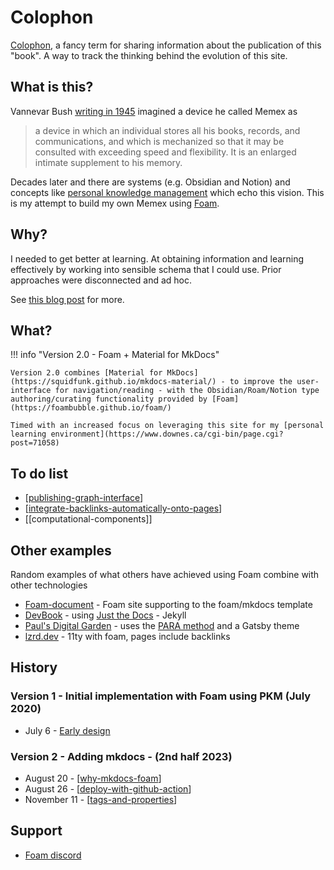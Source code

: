 # Colophon

[Colophon](https://en.wikipedia.org/wiki/Colophon_(publishing)), a fancy term for sharing information about the publication of this "book". A way to track the thinking behind the evolution of this site.

## What is this?

Vannevar Bush [writing in 1945](https://en.wikipedia.org/wiki/As_We_May_Think) imagined a device he called Memex as

> a device in which an individual stores all his books, records, and communications, and which is mechanized so that it may be consulted with exceeding speed and flexibility. It is an enlarged intimate supplement to his memory.

Decades later and there are systems (e.g. Obsidian and Notion) and concepts like [personal knowledge management](https://en.wikipedia.org/wiki/Personal_knowledge_management) which echo this vision. This is my attempt to build my own Memex using [Foam](https://foambubble.github.io/).

## Why?

I needed to get better at learning. At obtaining information and learning effectively by working into sensible schema that I could use. Prior approaches were disconnected and ad hoc.

See [this blog post](https://djon.es/blog/2020/07/06/designing-a-personal-memex-with-foam/) for more.

## What?

!!! info "Version 2.0 - Foam + Material for MkDocs"

    Version 2.0 combines [Material for MkDocs](https://squidfunk.github.io/mkdocs-material/) - to improve the user-interface for navigation/reading - with the Obsidian/Roam/Notion type authoring/curating functionality provided by [Foam](https://foambubble.github.io/foam/) 
    
    Timed with an increased focus on leveraging this site for my [personal learning environment](https://www.downes.ca/cgi-bin/page.cgi?post=71058)

## To do list

- [[publishing-graph-interface]]
- [[integrate-backlinks-automatically-onto-pages]] 
- [[computational-components]]


## Other examples

Random examples of what others have achieved using Foam combine with other technologies

- [Foam-document](https://jackiexiao.github.io/foam/) - Foam site supporting to the foam/mkdocs template
- [DevBook](https://devbook.baum.software/) - using [Just the Docs](https://github.com/pmarsceill/just-the-docs) - Jekyll
- [Paul's Digital Garden](https://garden.paulderaaij.nl/) - uses the [PARA method](https://fortelabs.com/blog/para/) and a Gatsby theme
- [lzrd.dev](https://lzrd.dev/) - 11ty with foam, pages include backlinks

## History

### Version 1 - Initial implementation with Foam using PKM (July 2020)

- July 6 - [Early design](https://djon.es/blog/2020/07/06/designing-a-personal-memex-with-foam/)

### Version 2 - Adding mkdocs - (2nd half 2023)

- August 20 - [[why-mkdocs-foam]]
- August 26 - [[deploy-with-github-action]]
- November 11 - [[tags-and-properties]] 

## Support

- [Foam discord](https://discord.com/channels/729975036148056075/729976283613626408)

[//begin]: # "Autogenerated link references for markdown compatibility"
[publishing-graph-interface]: publishing-graph-interface "Publishing graph interface"
[integrate-backlinks-automatically-onto-pages]: integrate-backlinks-automatically-onto-pages "Integrate backlinks automatically onto pages"
[why-mkdocs-foam]: why-mkdocs-foam "Why combine mkdocs with Foam"
[deploy-with-github-action]: deploy-with-github-action "Deploy with github action"
[tags-and-properties]: tags-and-properties "Tags and properties"
[//end]: # "Autogenerated link references"